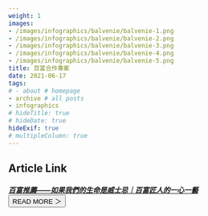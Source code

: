 ```yaml
---
weight: 1
images:
- /images/infographics/balvenie/balvenie-1.png
- /images/infographics/balvenie/balvenie-2.png
- /images/infographics/balvenie/balvenie-3.png
- /images/infographics/balvenie/balvenie-4.png
- /images/infographics/balvenie/balvenie-5.png
title: 百富合作專案
date: 2021-06-17
tags:
# - about # homepage
- archive # all posts
- infographics
# hideTitle: true
# hideDate: true
hideExif: true
# multipleColumn: true
---
```


## Article Link

##### [百富推薦——如果我們的生命是威士忌｜百富匠人的一心一藝](https://www.thenewslens.com/article/152389)　<button class="right button is-dark is-small" onclick="window.location.href='https://www.thenewslens.com/article/152389'">READ MORE ＞</button>

